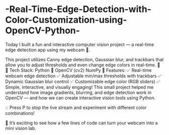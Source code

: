 # -Real-Time-Edge-Detection-with-Color-Customization-using-OpenCV-Python-
Today I built a fun and interactive computer vision project — a real-time edge detection app using my webcam 🎥.

This project utilizes Canny edge detection, Gaussian blur, and trackbars that allow you to adjust thresholds and even change edge colors in real-time. 🎨
🔹 Tech Stack:
Python 🐍
OpenCV (cv2)
NumPy
🔹 Features:
 ✅ Real-time webcam edge detection
 ✅ Adjustable min/max thresholds with trackbars
 ✅ Dynamic Gaussian blur control
 ✅ Customizable edge color (RGB sliders)
 ✅ Simple, interactive, and visually engaging!
This small project helped me understand how image gradients, blurring, and edge detection work in OpenCV — and how we can create interactive vision tools using Python.

💡 Press P to stop the live stream and experiment with different color combinations!

📸 It’s exciting to see how a few lines of code can turn your webcam into a mini vision lab.
